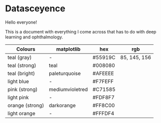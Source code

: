 # Datasceyence

Hello everyone!

This is a document with everything I come across that has to do with deep learning and ophthalmology.


<!-- jupyter-book build datasceyence_dev/ -->

| Colours | matplotlib | hex | rgb |
| --- | --- | --- | --- |
| teal (gray) | - | #55919C | 85, 145, 156 |
| teal (strong) | teal | #008080 | |
| teal (bright) | paleturquoise |  #AFEEEE | |
| light blue | - | #F7FEFF | |
| pink (strong) | mediumvioletred | #C71585 | |
| light pink | - | #FDF8F7 | |
| orange (strong) | darkorange | #FF8C00 | |
| light orange | - | #FFFDF4 | |

```{tableofcontents}
```

